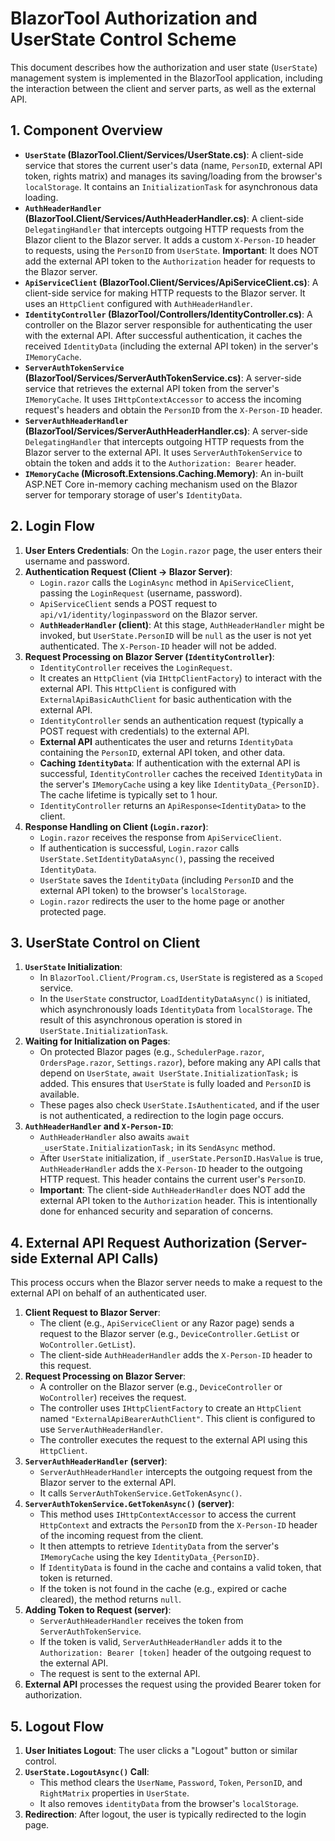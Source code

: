 # BlazorTool Authorization and UserState Control Scheme

This document describes how the authorization and user state (`UserState`) management system is implemented in the BlazorTool application, including the interaction between the client and server parts, as well as the external API.

## 1. Component Overview

*   **`UserState` (BlazorTool.Client/Services/UserState.cs)**: A client-side service that stores the current user's data (name, `PersonID`, external API token, rights matrix) and manages its saving/loading from the browser's `localStorage`. It contains an `InitializationTask` for asynchronous data loading.
*   **`AuthHeaderHandler` (BlazorTool.Client/Services/AuthHeaderHandler.cs)**: A client-side `DelegatingHandler` that intercepts outgoing HTTP requests from the Blazor client to the Blazor server. It adds a custom `X-Person-ID` header to requests, using the `PersonID` from `UserState`. **Important**: It does NOT add the external API token to the `Authorization` header for requests to the Blazor server.
*   **`ApiServiceClient` (BlazorTool.Client/Services/ApiServiceClient.cs)**: A client-side service for making HTTP requests to the Blazor server. It uses an `HttpClient` configured with `AuthHeaderHandler`.
*   **`IdentityController` (BlazorTool/Controllers/IdentityController.cs)**: A controller on the Blazor server responsible for authenticating the user with the external API. After successful authentication, it caches the received `IdentityData` (including the external API token) in the server's `IMemoryCache`.
*   **`ServerAuthTokenService` (BlazorTool/Services/ServerAuthTokenService.cs)**: A server-side service that retrieves the external API token from the server's `IMemoryCache`. It uses `IHttpContextAccessor` to access the incoming request's headers and obtain the `PersonID` from the `X-Person-ID` header.
*   **`ServerAuthHeaderHandler` (BlazorTool/Services/ServerAuthHeaderHandler.cs)**: A server-side `DelegatingHandler` that intercepts outgoing HTTP requests from the Blazor server to the external API. It uses `ServerAuthTokenService` to obtain the token and adds it to the `Authorization: Bearer` header.
*   **`IMemoryCache` (Microsoft.Extensions.Caching.Memory)**: An in-built ASP.NET Core in-memory caching mechanism used on the Blazor server for temporary storage of user's `IdentityData`.

## 2. Login Flow

1.  **User Enters Credentials**: On the `Login.razor` page, the user enters their username and password.
2.  **Authentication Request (Client -> Blazor Server)**:
    *   `Login.razor` calls the `LoginAsync` method in `ApiServiceClient`, passing the `LoginRequest` (username, password).
    *   `ApiServiceClient` sends a POST request to `api/v1/identity/loginpassword` on the Blazor server.
    *   **`AuthHeaderHandler` (client)**: At this stage, `AuthHeaderHandler` might be invoked, but `UserState.PersonID` will be `null` as the user is not yet authenticated. The `X-Person-ID` header will not be added.
3.  **Request Processing on Blazor Server (`IdentityController`)**:
    *   `IdentityController` receives the `LoginRequest`.
    *   It creates an `HttpClient` (via `IHttpClientFactory`) to interact with the external API. This `HttpClient` is configured with `ExternalApiBasicAuthClient` for basic authentication with the external API.
    *   `IdentityController` sends an authentication request (typically a POST request with credentials) to the external API.
    *   **External API** authenticates the user and returns `IdentityData` containing the `PersonID`, external API token, and other data.
    *   **Caching `IdentityData`**: If authentication with the external API is successful, `IdentityController` caches the received `IdentityData` in the server's `IMemoryCache` using a key like `IdentityData_{PersonID}`. The cache lifetime is typically set to 1 hour.
    *   `IdentityController` returns an `ApiResponse<IdentityData>` to the client.
4.  **Response Handling on Client (`Login.razor`)**:
    *   `Login.razor` receives the response from `ApiServiceClient`.
    *   If authentication is successful, `Login.razor` calls `UserState.SetIdentityDataAsync()`, passing the received `IdentityData`.
    *   `UserState` saves the `IdentityData` (including `PersonID` and the external API token) to the browser's `localStorage`.
    *   `Login.razor` redirects the user to the home page or another protected page.

## 3. UserState Control on Client

1.  **`UserState` Initialization**:
    *   In `BlazorTool.Client/Program.cs`, `UserState` is registered as a `Scoped` service.
    *   In the `UserState` constructor, `LoadIdentityDataAsync()` is initiated, which asynchronously loads `IdentityData` from `localStorage`. The result of this asynchronous operation is stored in `UserState.InitializationTask`.
2.  **Waiting for Initialization on Pages**:
    *   On protected Blazor pages (e.g., `SchedulerPage.razor`, `OrdersPage.razor`, `Settings.razor`), before making any API calls that depend on `UserState`, `await UserState.InitializationTask;` is added. This ensures that `UserState` is fully loaded and `PersonID` is available.
    *   These pages also check `UserState.IsAuthenticated`, and if the user is not authenticated, a redirection to the login page occurs.
3.  **`AuthHeaderHandler` and `X-Person-ID`**:
    *   `AuthHeaderHandler` also awaits `await _userState.InitializationTask;` in its `SendAsync` method.
    *   After `UserState` initialization, if `_userState.PersonID.HasValue` is true, `AuthHeaderHandler` adds the `X-Person-ID` header to the outgoing HTTP request. This header contains the current user's `PersonID`.
    *   **Important**: The client-side `AuthHeaderHandler` does NOT add the external API token to the `Authorization` header. This is intentionally done for enhanced security and separation of concerns.

## 4. External API Request Authorization (Server-side External API Calls)

This process occurs when the Blazor server needs to make a request to the external API on behalf of an authenticated user.

1.  **Client Request to Blazor Server**:
    *   The client (e.g., `ApiServiceClient` or any Razor page) sends a request to the Blazor server (e.g., `DeviceController.GetList` or `WoController.GetList`).
    *   The client-side `AuthHeaderHandler` adds the `X-Person-ID` header to this request.
2.  **Request Processing on Blazor Server**:
    *   A controller on the Blazor server (e.g., `DeviceController` or `WoController`) receives the request.
    *   The controller uses `IHttpClientFactory` to create an `HttpClient` named `"ExternalApiBearerAuthClient"`. This client is configured to use `ServerAuthHeaderHandler`.
    *   The controller executes the request to the external API using this `HttpClient`.
3.  **`ServerAuthHeaderHandler` (server)**:
    *   `ServerAuthHeaderHandler` intercepts the outgoing request from the Blazor server to the external API.
    *   It calls `ServerAuthTokenService.GetTokenAsync()`.
4.  **`ServerAuthTokenService.GetTokenAsync()` (server)**:
    *   This method uses `IHttpContextAccessor` to access the current `HttpContext` and extracts the `PersonID` from the `X-Person-ID` header of the incoming request from the client.
    *   It then attempts to retrieve `IdentityData` from the server's `IMemoryCache` using the key `IdentityData_{PersonID}`.
    *   If `IdentityData` is found in the cache and contains a valid token, that token is returned.
    *   If the token is not found in the cache (e.g., expired or cache cleared), the method returns `null`.
5.  **Adding Token to Request (server)**:
    *   `ServerAuthHeaderHandler` receives the token from `ServerAuthTokenService`.
    *   If the token is valid, `ServerAuthHeaderHandler` adds it to the `Authorization: Bearer [token]` header of the outgoing request to the external API.
    *   The request is sent to the external API.
6.  **External API** processes the request using the provided Bearer token for authorization.

## 5. Logout Flow

1.  **User Initiates Logout**: The user clicks a "Logout" button or similar control.
2.  **`UserState.LogoutAsync()` Call**:
    *   This method clears the `UserName`, `Password`, `Token`, `PersonID`, and `RightMatrix` properties in `UserState`.
    *   It also removes `identityData` from the browser's `localStorage`.
3.  **Redirection**: After logout, the user is typically redirected to the login page.
